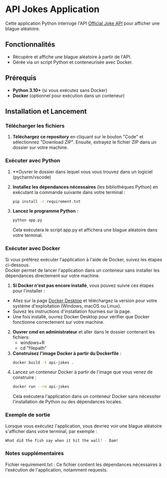 # API Jokes Application

Cette application Python interroge l'API [Official Joke API](https://official-joke-api.appspot.com/) pour afficher une blague aléatoire.

## Fonctionnalités

- Récupère et affiche une blague aléatoire à partir de l'API.
- Gérée via un script Python et conteneurisée avec Docker.

## Prérequis

- **Python 3.10+** (si vous exécutez sans Docker)
- **Docker** (optionnel pour exécution dans un conteneur)

## Installation et Lancement

### Télécharger les fichiers

1. **Téléchargez ce repository** en cliquant sur le bouton "Code" et sélectionnez "Download ZIP". Ensuite, extrayez le fichier ZIP dans un dossier sur votre machine.

### Exécuter avec Python
1. **Ouvrer le dossier dans lequel vous vous trouvez dans un logiciel (pycharm/vscode)

1. **Installez les dépendances nécessaires** (les bibliothèques Python) en exécutant la commande suivante dans votre terminal :
   ```bash
   pip install -r requirement.txt
   ```
2. **Lancez le programme Python** :
   ```bash
   python app.py 
   ```
   Cela exécutera le script app.py et affichera une blague aléatoire dans votre terminal.
### Exécuter avec Docker
 Si vous préférez exécuter l'application à l'aide de Docker, suivez les étapes ci-dessous. \
 Docker permet de lancer l'application dans un conteneur sans installer les dépendances directement sur votre machine.


1. **Si Docker n'est pas encore installé**, vous pouvez suivre ces étapes pour l'installer :
-  Allez sur la page [Docker Desktop](https://www.docker.com/products/docker-desktop/) et téléchargez la version pour votre système d'exploitation (Windows, macOS ou Linux).
-  Suivez les instructions d'installation fournies sur la page.
-  Une fois installé, ouvrez Docker Desktop pour vérifier que Docker fonctionne correctement sur votre machine.
2. **Ouvrer cmd en administrateur** et aller dans le dossier contenant les fichiers:
    - windows+R
    - cd "filepath"
2. **Construisez l'image Docker à partir du Dockerfile** :
   ```bash
   docker build -t api-jokes . 
   ```
3. Lancez un conteneur Docker à partir de l'image que vous venez de construire :
   ```bash
   docker run --rm api-jokes
   ```
   Cela exécutera l'application dans un conteneur Docker sans nécessiter l'installation de Python ou des dépendances locales.
### Exemple de sortie
Lorsque vous exécutez l'application, vous devriez voir une blague aléatoire s'afficher dans votre terminal, par exemple :
   ```bash
   What did the fish say when it hit the wall? - Dam!
   ```
### Notes supplémentaires
Fichier requirement.txt : Ce fichier contient les dépendances nécessaires à l'exécution de l'application, notamment requests.

